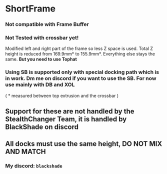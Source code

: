 # ShortFrame

### Not compatible with Frame Buffer

### **Not Tested with crossbar yet!**

Modified left and right part of the frame so less Z space is used. Total Z height is reduced from 169.9mm* to 155.9mm*. Everything else stays the same. **But you need to use Tophat**

### Using SB is supported only with special docking path which is in work. Dm me on discord if you want to use the SB. For now use mainly with DB and XOL

( \* measured between top extrusion and the crossbar )

## Support for these are not handled by the StealthChanger Team, it is handled by BlackShade on discord
##  All docks must use the same height, DO NOT MIX AND MATCH

### My discord: `blackshade`
